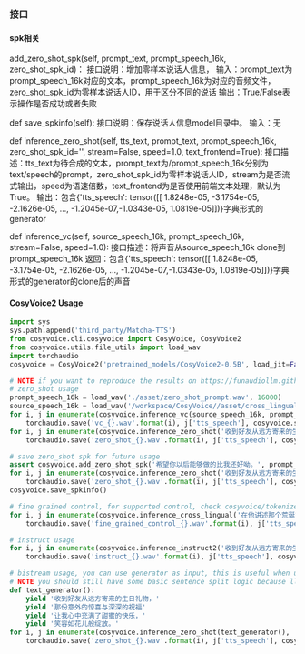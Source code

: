 ### 接口
#### spk相关
add_zero_shot_spk(self, prompt_text, prompt_speech_16k, zero_shot_spk_id)：
接口说明：增加零样本说话人信息，
输入：prompt_text为prompt_speech_16k对应的文本，prompt_speech_16k为对应的音频文件，zero_shot_spk_id为零样本说话人ID，用于区分不同的说话
输出：True/False表示操作是否成功或者失败    

def save_spkinfo(self):
接口说明：保存说话人信息model目录中。
输入：无

def inference_zero_shot(self, tts_text, prompt_text, prompt_speech_16k, zero_shot_spk_id='', stream=False, speed=1.0, text_frontend=True):
接口描述：tts_text为待合成的文本，prompt_text为/prompt_speech_16k分别为text/speech的prompt，zero_shot_spk_id为零样本说话人ID，stream为是否流式输出，speed为语速倍数，text_frontend为是否使用前端文本处理，默认为True。
输出：包含{'tts_speech': tensor([[ 1.8248e-05, -3.1754e-05, -2.1626e-05,  ..., -1.2045e-07,-1.0343e-05,  1.0819e-05]])}字典形式的generator


def inference_vc(self, source_speech_16k, prompt_speech_16k, stream=False, speed=1.0):
接口描述：将声音从source_speech_16k clone到prompt_speech_16k
返回：包含{'tts_speech': tensor([[ 1.8248e-05, -3.1754e-05, -2.1626e-05,  ..., -1.2045e-07,-1.0343e-05,  1.0819e-05]])}字典形式的generator的clone后的声音


#### CosyVoice2 Usage
```python
import sys
sys.path.append('third_party/Matcha-TTS')
from cosyvoice.cli.cosyvoice import CosyVoice, CosyVoice2
from cosyvoice.utils.file_utils import load_wav
import torchaudio
cosyvoice = CosyVoice2('pretrained_models/CosyVoice2-0.5B', load_jit=False, load_trt=False, load_vllm=False, fp16=False)

# NOTE if you want to reproduce the results on https://funaudiollm.github.io/cosyvoice2, please add text_frontend=False during inference
# zero_shot usage
prompt_speech_16k = load_wav('./asset/zero_shot_prompt.wav', 16000)
source_speech_16k = load_wav('/workspace/CosyVoice//asset/cross_lingual_prompt.wav', 16000)
for i, j in enumerate(cosyvoice.inference_vc(source_speech_16k, prompt_speech_16k, stream=False)):
    torchaudio.save('vc_{}.wav'.format(i), j['tts_speech'], cosyvoice.sample_rate)
for i, j in enumerate(cosyvoice.inference_zero_shot('收到好友从远方寄来的生日礼物，那份意外的惊喜与深深的祝福让我心中充满了甜蜜的快乐，笑容如花儿般绽放。', '希望你以后能够做的比我还好呦。', prompt_speech_16k, stream=False)):
    torchaudio.save('zero_shot_{}.wav'.format(i), j['tts_speech'], cosyvoice.sample_rate)

# save zero_shot spk for future usage
assert cosyvoice.add_zero_shot_spk('希望你以后能够做的比我还好呦。', prompt_speech_16k, 'my_zero_shot_spk') is True
for i, j in enumerate(cosyvoice.inference_zero_shot('收到好友从远方寄来的生日礼物，那份意外的惊喜与深深的祝福让我心中充满了甜蜜的快乐，笑容如花儿般绽放。', '', '', zero_shot_spk_id='my_zero_shot_spk', stream=False)):
    torchaudio.save('zero_shot_{}.wav'.format(i), j['tts_speech'], cosyvoice.sample_rate)
cosyvoice.save_spkinfo()

# fine grained control, for supported control, check cosyvoice/tokenizer/tokenizer.py#L248
for i, j in enumerate(cosyvoice.inference_cross_lingual('在他讲述那个荒诞故事的过程中，他突然[laughter]停下来，因为他自己也被逗笑了[laughter]。', prompt_speech_16k, stream=False)):
    torchaudio.save('fine_grained_control_{}.wav'.format(i), j['tts_speech'], cosyvoice.sample_rate)

# instruct usage
for i, j in enumerate(cosyvoice.inference_instruct2('收到好友从远方寄来的生日礼物，那份意外的惊喜与深深的祝福让我心中充满了甜蜜的快乐，笑容如花儿般绽放。', '用四川话说这句话', prompt_speech_16k, stream=False)):
    torchaudio.save('instruct_{}.wav'.format(i), j['tts_speech'], cosyvoice.sample_rate)

# bistream usage, you can use generator as input, this is useful when using text llm model as input
# NOTE you should still have some basic sentence split logic because llm can not handle arbitrary sentence length
def text_generator():
    yield '收到好友从远方寄来的生日礼物，'
    yield '那份意外的惊喜与深深的祝福'
    yield '让我心中充满了甜蜜的快乐，'
    yield '笑容如花儿般绽放。'
for i, j in enumerate(cosyvoice.inference_zero_shot(text_generator(), '希望你以后能够做的比我还好呦。', prompt_speech_16k, stream=False)):
    torchaudio.save('zero_shot_{}.wav'.format(i), j['tts_speech'], cosyvoice.sample_rate)
```